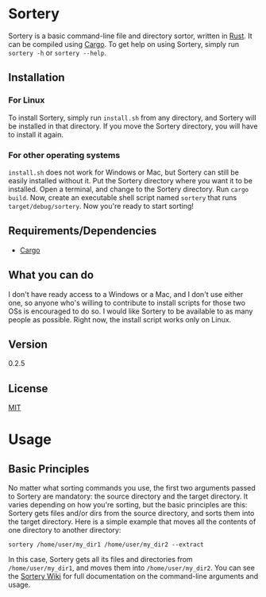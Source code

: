 <h1>Sortery</h1>

Sortery is a basic command-line file and directory sortor, written in [Rust](https://github.com/rust-lang/rust). It can be compiled using [Cargo](https://github.com/rust-lang/cargo). To get help on using Sortery, simply run `sortery -h` or `sortery --help`.

<h2>Installation</h2>

<h3>For Linux</h3>

To install Sortery, simply run `install.sh` from any directory, and Sortery will be installed in that directory. If you move the Sortery
directory, you will have to install it again.

<h3>For other operating systems</h3>

`install.sh` does not work for Windows or Mac, but Sortery can still be easily installed without it. Put the Sortery directory where you want it to be installed. Open a terminal, and change to the Sortery directory. Run `cargo build`. Now, create an executable shell script named `sortery` that runs `target/debug/sortery`.
Now you're ready to start sorting!

<h2>Requirements/Dependencies</h2>
<ul>
  <li>
    <a href="https://github.com/rust-lang/cargo">Cargo</a>
  </li>
</ul>

<h2>What you can do</h2>

I don't have ready access to a Windows or a Mac, and I don't use either one, so anyone who's willing to contribute to install scripts for those two OSs is encouraged to do so. I would like Sortery to be available to as many people as possible. Right now, the install script works only on Linux.

<h2>Version</h2>

0.2.5

<h2>License</h2>

[MIT](https://github.com/SamMatzko/Sortery/blob/master/LICENSE-MIT.txt)

<h1>Usage</h1>

<h2>Basic Principles</h2>

No matter what sorting commands you use, the first two arguments passed to Sortery are mandatory: the source directory and the target directory. It varies depending
on how you're sorting, but the basic principles are this: Sortery gets files and/or dirs from the source directory, and sorts them into the target directory. Here
is a simple example that moves all the contents of one directory to another directory:

```
sortery /home/user/my_dir1 /home/user/my_dir2 --extract
```

In this case, Sortery gets all its files and directories from `/home/user/my_dir1`, and moves them into `/home/user/my_dir2`. You can see the [Sortery Wiki](https://github.com/SamMatzko/Sortery/wiki) for full documentation on the command-line arguments and usage.
